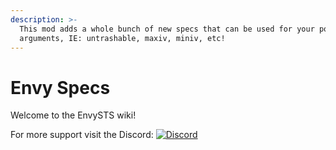 ```yaml
---
description: >-
  This mod adds a whole bunch of new specs that can be used for your pokemon
  arguments, IE: untrashable, maxiv, miniv, etc!
---
```


# Envy Specs

Welcome to the EnvySTS wiki!

For more support visit the Discord: [![Discord](https://camo.githubusercontent.com/f5c9e691a16267d81f51857e196c6f29814f3f6c4ae615238cac06da1578cfca/68747470733a2f2f696d672e736869656c64732e696f2f646973636f72642f383331393636363431353836383331343331)](https://discord.gg/7vqgtrjDGw)
